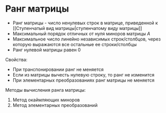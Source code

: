 # Ранг матрицы
- Ранг матрицы - число ненулевых строк в матрице, приведенной к [[Ступенчатый вид матрицы|ступенчатому виду матрицы]]
- Максимальный порядок отличных от нуля миноров матрицы $A$
- Максимальное число линейно независимых строк/столбцов, через которую выражаются все остальные ее строки/столбцы
- Ранг нулевой матрицы равен 0

Свойства:
- При транспонировании ранг не меняется
- Если из матрицы вычесть нулевую строку, то ранг не изменится
- При элементарных преобразованиях ранг матрицы не меняется

Методы вычисления ранга матрицы:
1. Метод окаймляющих миноров
2. Метод элементарных преобразований